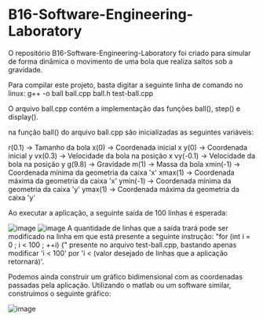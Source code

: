 # B16-Software-Engineering-Laboratory

O repositório B16-Software-Engineering-Laboratory foi criado para simular de forma dinâmica o movimento de uma bola que realiza saltos sob a gravidade.

Para compilar este projeto, basta digitar a seguinte linha de comando no linux: g++ -o ball	ball.cpp ball.h test-ball.cpp


O arquivo ball.cpp contém a implementação das funções ball(), step() e display().

na função ball() do arquivo ball.cpp são inicializadas as seguintes variáveis:

r(0.1) -> Tamanho da bola
x(0) -> Coordenada inicial x
y(0) -> Coordenada inicial y
vx(0.3) -> Velocidade da bola na posição x
vy(-0.1) -> Velocidade da bola na posição y
g(9.8) -> Gravidade
m(1) -> Massa da bola
xmin(-1) -> Coordenada mínima da geometria da caixa 'x'
xmax(1) -> Coordenada máxima da geometria da caixa 'x'
ymin(-1) -> Coordenada mínima da geometria da caixa 'y'
ymax(1) -> Coordenada máxima da geometria da caixa 'y'

Ao executar a aplicação, a seguinte saída de 100 linhas é esperada:

![image](https://cdn.pbrd.co/images/1t8Cg29u2.png)
![image](https://cdn.pbrd.co/images/1t9fQlrR8.png)
A quantidade de linhas que a saída trará pode ser modificado na linha em que está presente a seguinte instrução: "for (int i = 0 ; i < 100 ; ++i) {" presente no arquivo test-ball.cpp, bastando apenas modificar 'i < 100' por 'i < (valor desejado de linhas que a aplicação retornará)'.

Podemos ainda construir um gráfico bidimensional com as coordenadas passadas pela aplicação. Utilizando o matlab ou um software similar, construímos o seguinte gráfico:

![image](https://cdn.pbrd.co/images/1rGDJGUuj.png)





